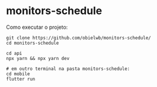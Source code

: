 # monitors-schedule

Como executar o projeto: 
```
git clone https://github.com/obielwb/monitors-schedule/
cd monitors-schedule

cd api 
npx yarn && npx yarn dev 

# em outro terminal na pasta monitors-schedule: 
cd mobile
flutter run
```

